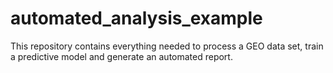# automated_analysis_example
This repository contains everything needed to process a GEO data set, train a predictive model and generate an automated report.
